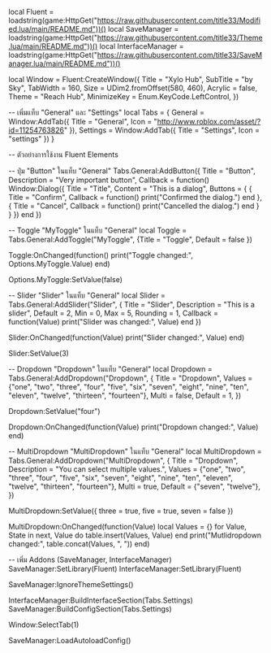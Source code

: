 local Fluent = loadstring(game:HttpGet("https://raw.githubusercontent.com/title33/Modified.lua/main/README.md"))()
local SaveManager = loadstring(game:HttpGet("https://raw.githubusercontent.com/title33/Theme.lua/main/README.md"))()
local InterfaceManager = loadstring(game:HttpGet("https://raw.githubusercontent.com/title33/SaveManager.lua/main/README.md"))()

local Window = Fluent:CreateWindow({
    Title = "Xylo Hub",
    SubTitle = "by Sky",
    TabWidth = 160,
    Size = UDim2.fromOffset(580, 460),
    Acrylic = false,
    Theme = "Reach Hub",
    MinimizeKey = Enum.KeyCode.LeftControl,
})

-- เพิ่มแท็บ "General" และ "Settings"
local Tabs = {
    General = Window:AddTab({ Title = "General", Icon = "http://www.roblox.com/asset/?id=11254763826" }),
    Settings = Window:AddTab({ Title = "Settings", Icon = "settings" })
}

-- ตัวอย่างการใช้งาน Fluent Elements

-- ปุ่ม "Button" ในแท็บ "General"
Tabs.General:AddButton({
    Title = "Button",
    Description = "Very important button",
    Callback = function()
        Window:Dialog({
            Title = "Title",
            Content = "This is a dialog",
            Buttons = {
                {
                    Title = "Confirm",
                    Callback = function()
                        print("Confirmed the dialog.")
                    end
                },
                {
                    Title = "Cancel",
                    Callback = function()
                        print("Cancelled the dialog.")
                    end
                }
            }
        })
    end
})

-- Toggle "MyToggle" ในแท็บ "General"
local Toggle = Tabs.General:AddToggle("MyToggle", {Title = "Toggle", Default = false })

Toggle:OnChanged(function()
    print("Toggle changed:", Options.MyToggle.Value)
end)

Options.MyToggle:SetValue(false)

-- Slider "Slider" ในแท็บ "General"
local Slider = Tabs.General:AddSlider("Slider", {
    Title = "Slider",
    Description = "This is a slider",
    Default = 2,
    Min = 0,
    Max = 5,
    Rounding = 1,
    Callback = function(Value)
        print("Slider was changed:", Value)
    end
})

Slider:OnChanged(function(Value)
    print("Slider changed:", Value)
end)

Slider:SetValue(3)

-- Dropdown "Dropdown" ในแท็บ "General"
local Dropdown = Tabs.General:AddDropdown("Dropdown", {
    Title = "Dropdown",
    Values = {"one", "two", "three", "four", "five", "six", "seven", "eight", "nine", "ten", "eleven", "twelve", "thirteen", "fourteen"},
    Multi = false,
    Default = 1,
})

Dropdown:SetValue("four")

Dropdown:OnChanged(function(Value)
    print("Dropdown changed:", Value)
end)

-- MultiDropdown "MultiDropdown" ในแท็บ "General"
local MultiDropdown = Tabs.General:AddDropdown("MultiDropdown", {
    Title = "Dropdown",
    Description = "You can select multiple values.",
    Values = {"one", "two", "three", "four", "five", "six", "seven", "eight", "nine", "ten", "eleven", "twelve", "thirteen", "fourteen"},
    Multi = true,
    Default = {"seven", "twelve"},
})

MultiDropdown:SetValue({
    three = true,
    five = true,
    seven = false
})

MultiDropdown:OnChanged(function(Value)
    local Values = {}
    for Value, State in next, Value do
        table.insert(Values, Value)
    end
    print("Mutlidropdown changed:", table.concat(Values, ", "))
end)

-- เพิ่ม Addons (SaveManager, InterfaceManager)
SaveManager:SetLibrary(Fluent)
InterfaceManager:SetLibrary(Fluent)

SaveManager:IgnoreThemeSettings()

InterfaceManager:BuildInterfaceSection(Tabs.Settings)
SaveManager:BuildConfigSection(Tabs.Settings)

Window:SelectTab(1)

SaveManager:LoadAutoloadConfig()

